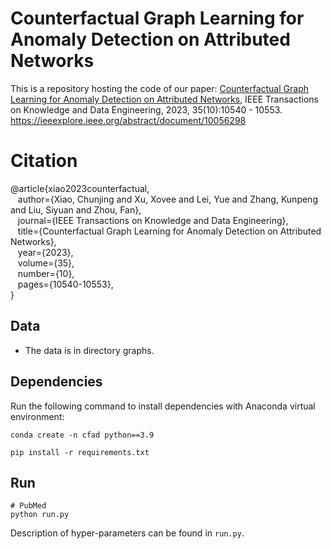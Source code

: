 # Counterfactual Graph Learning for Anomaly Detection on Attributed Networks

This is a repository hosting the code of our paper: [Counterfactual Graph Learning for Anomaly Detection on Attributed Networks](https://github.com/ChunjingXiao/CFAD/blob/main/TKDE_23_CFAD.pdf), IEEE Transactions on Knowledge and Data Engineering, 2023, 35(10):10540 - 10553. https://ieeexplore.ieee.org/abstract/document/10056298
 

# Citation

@article{xiao2023counterfactual,  
&nbsp; &nbsp;author={Xiao, Chunjing and Xu, Xovee and Lei, Yue and Zhang, Kunpeng and Liu, Siyuan and Zhou, Fan},  
&nbsp; &nbsp;journal={IEEE Transactions on Knowledge and Data Engineering},   
&nbsp; &nbsp;title={Counterfactual Graph Learning for Anomaly Detection on Attributed Networks},   
&nbsp; &nbsp;year={2023},  
&nbsp; &nbsp;volume={35},  
&nbsp; &nbsp;number={10},  
&nbsp; &nbsp;pages={10540-10553},  
}

## Data

- The data is in directory graphs.    

## Dependencies

Run the following command to install dependencies with Anaconda virtual environment:
```shell
conda create -n cfad python==3.9

pip install -r requirements.txt
```

## Run

```shell
# PubMed
python run.py

```

Description of hyper-parameters can be found in `run.py`.
